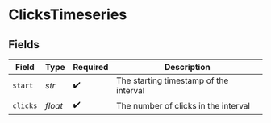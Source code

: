 # ClicksTimeseries


## Fields

| Field                                  | Type                                   | Required                               | Description                            |
| -------------------------------------- | -------------------------------------- | -------------------------------------- | -------------------------------------- |
| `start`                                | *str*                                  | :heavy_check_mark:                     | The starting timestamp of the interval |
| `clicks`                               | *float*                                | :heavy_check_mark:                     | The number of clicks in the interval   |